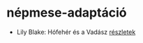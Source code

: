 # népmese-adaptáció

- Lily Blake: Hófehér és a Vadász [részletek](_details/%7Bopf.creator%7D.md#id_618)